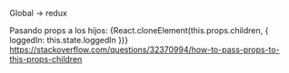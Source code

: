 Global -> redux

Pasando props a los hijos: {React.cloneElement(this.props.children, { loggedIn: this.state.loggedIn })}
https://stackoverflow.com/questions/32370994/how-to-pass-props-to-this-props-children
